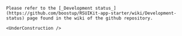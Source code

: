 

```hint|directive
Please refer to the [_Development status_](https://github.com/boostup/RSUIKit-app-starter/wiki/Development-status) page found in the wiki of the github repository.
```

```react
<UnderConstruction />
```